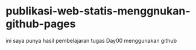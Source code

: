 # publikasi-web-statis-menggnukan-github-pages

ini saya punya hasil pembelajaran tugas Day00 menggunakan github
